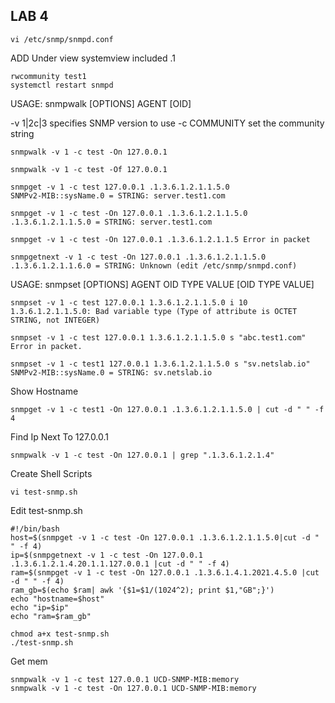 ## LAB 4

```
vi /etc/snmp/snmpd.conf
```

ADD Under view systemview included .1

```
rwcommunity test1
systemctl restart snmpd
```


USAGE: snmpwalk [OPTIONS] AGENT [OID]

-v 1|2c|3             specifies SNMP version to use
-c COMMUNITY          set the community string

```
snmpwalk -v 1 -c test -On 127.0.0.1

snmpwalk -v 1 -c test -Of 127.0.0.1

snmpget -v 1 -c test 127.0.0.1 .1.3.6.1.2.1.1.5.0
SNMPv2-MIB::sysName.0 = STRING: server.test1.com

snmpget -v 1 -c test -On 127.0.0.1 .1.3.6.1.2.1.1.5.0
.1.3.6.1.2.1.1.5.0 = STRING: server.test1.com

snmpget -v 1 -c test -On 127.0.0.1 .1.3.6.1.2.1.1.5 Error in packet

snmpgetnext -v 1 -c test -On 127.0.0.1 .1.3.6.1.2.1.1.5.0
.1.3.6.1.2.1.1.6.0 = STRING: Unknown (edit /etc/snmp/snmpd.conf)
```

USAGE: snmpset [OPTIONS] AGENT OID TYPE VALUE [OID TYPE VALUE]

```
snmpset -v 1 -c test 127.0.0.1 1.3.6.1.2.1.1.5.0 i 10
1.3.6.1.2.1.1.5.0: Bad variable type (Type of attribute is OCTET STRING, not INTEGER)

snmpset -v 1 -c test 127.0.0.1 1.3.6.1.2.1.1.5.0 s "abc.test1.com"
Error in packet.

snmpset -v 1 -c test1 127.0.0.1 1.3.6.1.2.1.1.5.0 s "sv.netslab.io"
SNMPv2-MIB::sysName.0 = STRING: sv.netslab.io
```

Show Hostname
```
snmpget -v 1 -c test1 -On 127.0.0.1 .1.3.6.1.2.1.1.5.0 | cut -d " " -f 4
```

Find Ip Next To 127.0.0.1
```
snmpwalk -v 1 -c test -On 127.0.0.1 | grep ".1.3.6.1.2.1.4"
```

Create Shell Scripts
```
vi test-snmp.sh
```

Edit test-snmp.sh
```
#!/bin/bash
host=$(snmpget -v 1 -c test -On 127.0.0.1 .1.3.6.1.2.1.1.5.0|cut -d " " -f 4)
ip=$(snmpgetnext -v 1 -c test -On 127.0.0.1 .1.3.6.1.2.1.4.20.1.1.127.0.0.1 |cut -d " " -f 4)
ram=$(snmpget -v 1 -c test -On 127.0.0.1 .1.3.6.1.4.1.2021.4.5.0 |cut -d " " -f 4)
ram_gb=$(echo $ram| awk '{$1=$1/(1024^2); print $1,"GB";}')
echo "hostname=$host"
echo "ip=$ip"
echo "ram=$ram_gb"
```

```
chmod a+x test-snmp.sh
./test-snmp.sh
```


Get mem
```
snmpwalk -v 1 -c test 127.0.0.1 UCD-SNMP-MIB:memory
snmpwalk -v 1 -c test -On 127.0.0.1 UCD-SNMP-MIB:memory
```